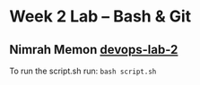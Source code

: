 # Week 2 Lab – Bash & Git
Nimrah Memon
[devops-lab-2](https://github.com/Nimrah12/devopsLab2Task)
---
To run the script.sh run: `bash script.sh`
